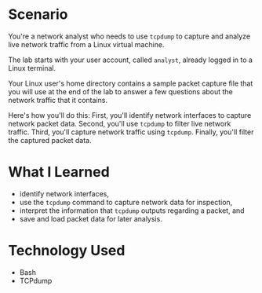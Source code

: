# Scenario
You're a network analyst who needs to use `tcpdump` to capture and analyze live network traffic from a Linux virtual machine.

The lab starts with your user account, called `analyst`, already logged in to a Linux terminal.

Your Linux user's home directory contains a sample packet capture file that you will use at the end of the lab to answer a few questions about the network traffic that it contains.

Here's how you'll do this: First, you'll identify network interfaces to capture network packet data. Second, you'll use `tcpdump` to filter live network traffic. Third, you'll capture network traffic using `tcpdump`. Finally, you'll filter the captured packet data.
# What I Learned
-   identify network interfaces,
-   use the `tcpdump` command to capture network data for inspection,
-   interpret the information that `tcpdump` outputs regarding a packet, and
-   save and load packet data for later analysis.
# Technology Used
- Bash
- TCPdump
